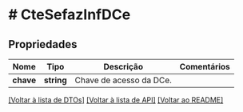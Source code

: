# # CteSefazInfDCe

## Propriedades

Nome | Tipo | Descrição | Comentários
------------ | ------------- | ------------- | -------------
**chave** | **string** | Chave de acesso da DCe. |

[[Voltar à lista de DTOs]](../../README.md#models) [[Voltar à lista de API]](../../README.md#endpoints) [[Voltar ao README]](../../README.md)
